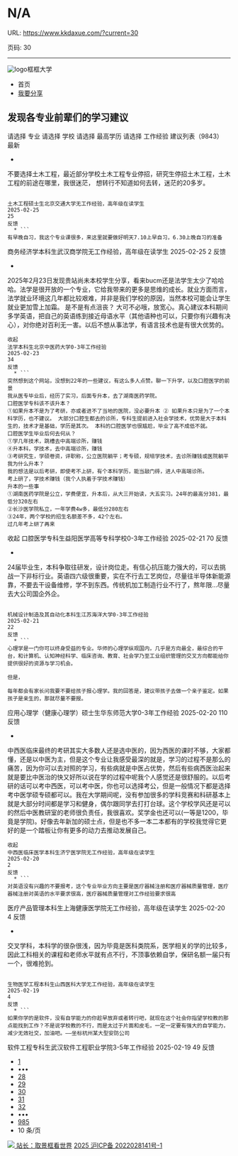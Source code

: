 # N/A

URL: https://www.kkdaxue.com/?current=30

页码: 30

---

![logo](https://www.kkdaxue.com/?current=30)框框大学
  * 首页
  * [我要分享](https://www.kkdaxue.com/post/add)


## 发现各专业前辈们的学习建议
请选择
专业
请选择
学校
请选择
最高学历
请选择
工作经验
建议列表（9843）
最新
  * ```
不要选择土木工程，最近部分学校土木工程专业停招，研究生停招土木工程，土木工程的前途在哪里，我很迷茫， 想转行不知道如何去转，迷茫的20多岁。
```

土木工程硕士生北京交通大学无工作经验，高年级在读学生
2025-02-25
25
反馈
  * ```
有早晚自习，我这个专业课很多，来这里就要做好明天7.10上早自习，6.30上晚自习的准备
```

商务经济学本科生武汉商学院无工作经验，高年级在读学生
2025-02-25
2
反馈
  * ```
2025年2月23日发现贵站尚未本校学生分享，看来bucm还是法学生太少了哈哈哈。法学是很开放的一个专业，它给我带来的更多是思维的成长。就业方面而言，法学就业环境这几年都比较艰难，并非是我们学校的原因，当然本校可能会让学生就业更加雪上加霜。
是不是有点沮丧？
大可不必哦，放宽心。真心建议本科期间多学英语，把自己的英语练到接近母语水平（其他语种也可以，只要你有兴趣有决心），对你绝对百利无一害。以后不想从事法学，有语言技术也是有很大优势的。
```
收起
法学本科生北京中医药大学0-3年工作经验
2025-02-23
34
反馈
  * ```
突然想到这个网站，没想到22年的一些建议，有这么多人点赞。聊一下升学，以及口腔医学的前景
我从医专毕业后，经历了实习，后面专升本，去了湖南医药学院。
口腔医学专科该不该升本？
①如果升本不是为了考研，亦或者进不了当地的医院，没必要升本 ② 如果升本只是为了一个本科学历，也不建议。 大部分口腔生都去的诊所，专科生提前进入社会学技术，优势是大于本科生的，技术才是基础，学历是其次。 本科的口腔医学也很尴尬，毕业了高不成低不就。
口腔医学生毕业后何去何从？
①学几年技术，跳槽去中高端诊所，赚钱
④升本科，学技术，去中高端诊所，赚钱
③考研究生，学硕卷资，评职称，公立医院躺平；考专硕，规培学技术，去诊所赚钱或医院躺平
我为什么升本？
我的想法是以后考研，即使考不上研，有个本科学历，能当敲门砖，进人中高端诊所。
考上研了，学技术赚钱（我个人执着于学技术赚钱）
升本的一些事
①湖南医药学院是公立，学费便宜，升本后，从大三开始读，大五实习。24年的最高分381，最低分320左右
②长沙医学院私立，一年学费4w多，最低分280左右
③24年，两个学校的招生名额差不多，42个左右。
过几年考上研了再来
```
收起
口腔医学专科生益阳医学高等专科学校0-3年工作经验
2025-02-21
70
反馈
  * ```
24届毕业生，本科争取往研发，设计岗位走。有信心抗压能力强大的，可以去挑战一下非标行业。英语四六级很重要，实在不行去工艺岗位，尽量往半导体新能源靠，不要去干设备维修，学不到东西。传统机加工制造行业不行了，熬年限...尽量去大公司国企外企。
```

机械设计制造及其自动化本科生江苏海洋大学0-3年工作经验
2025-02-21
22
反馈
  * ```
心理学是一门你可以终身受益的专业。华师的心理学纵观国内，几乎是方向最全，最综合的平台，和计算机、认知神经科学、临床咨询、教育、社会学乃至工业组织管理的交叉方向都能给你提供很好的资源与学习机会。

但是，

每年都会有家长问我要不要给孩子报心理学。我的回答是，建议带孩子去做一个亲子鉴定。如果孩子是亲生的，那就尽量不要报。
```

应用心理学（健康心理学）硕士生华东师范大学0-3年工作经验
2025-02-20
110
反馈
  * ```
中西医临床最终的考研其实大多数人还是选中医的，因为西医的课时不够，大家都懂，还是以中医为主，但是这个专业让我感受最深的就是，学习的过程不是那么的痛苦，因为你可以去对照的学习，有些病就是中医占优势，然后有些病西医治起来就是要比中医治的快又好所以说在学的过程中呢我个人感觉还是很舒服的。以后考研的话可以考中西医，可以考中医，你也可以选择考公，但是一般情况下都是选择考中医学硕专硕都可以。我在大学期间呢，没有参加很多的学科竞赛和科研基本上就是大部分时间都是学习和健身，偶尔跟同学去打打台球。这个学校学风还是可以的然后中医教研室的老师很负责任，我很喜欢。奖学金也还可以(一等是1200，毕竟是学院)。好像去年新加的硕士点，但是也不多一本二本都有的学校我觉得它更好的是一个踏板让你有更多的动力去推动发展自己。
```
收起
中西医临床医学本科生济宁医学院无工作经验，高年级在读学生
2025-02-20
2
反馈
  * ```
对英语没有兴趣的不要报考，这个专业毕业方向主要是医疗器械注册和医疗器械质量管理，医疗器械注册对英语的水平要求很高，医疗器械质量管理对工作经验要求很高
```

医疗产品管理本科生上海健康医学院无工作经验，高年级在读学生
2025-02-20
4
反馈
  * ```
交叉学科，本科学的很杂很浅，因为毕竟是医科类院系，医学相关的学的比较多，因此工科相关的课程和老师水平就有点不行，不顶事依赖自学，保研名额一届只有一个，很难抢到。
```

生物医学工程本科生山西医科大学无工作经验，高年级在读学生
2025-02-19
4
反馈
  * ```
如果你学的是软件，没有自学能力的你趁早放弃或者转行吧，就现在这个社会你指望学校教的那点能找到工作？不是说学校教的不行，而是太过于片面和皮毛，一定一定要有强大的自学能力，减少无效社交，加油吧。——坐标杭州某大型安防公司
```

软件工程专科生武汉软件工程职业学院3-5年工作经验
2025-02-19
49
反馈


  * [1](https://www.kkdaxue.com/?current=1)
  * •••
  * [28](https://www.kkdaxue.com/?current=28)
  * [29](https://www.kkdaxue.com/?current=29)
  * [30](https://www.kkdaxue.com/?current=30)
  * [31](https://www.kkdaxue.com/?current=31)
  * [32](https://www.kkdaxue.com/?current=32)
  * •••
  * [985](https://www.kkdaxue.com/?current=985)
  * 10 条/页


[![](https://www.kkdaxue.com/?current=30) 站长：取景框看世界](https://space.bilibili.com/40427625 "1")[](https://space.bilibili.com/12890453 "2")[](https://www.laoyujianli.com "resume")
[2025 沪ICP备 2022028141号-1](https://beian.miit.gov.cn/)
